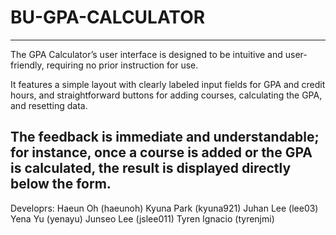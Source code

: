# BU-GPA-CALCULATOR
---
The GPA Calculator’s user interface is designed to be intuitive and user-friendly, requiring no prior instruction for use.


It features a simple layout with clearly labeled input fields for GPA and credit hours, and straightforward buttons for adding courses, calculating the GPA, and resetting data.


The feedback is immediate and understandable; for instance, once a course is added or the GPA is calculated, the result is displayed directly below the form.
---
Developrs:
Haeun Oh (haeunoh)
Kyuna Park (kyuna921)
Juhan Lee (lee03)
Yena Yu (yenayu)
Junseo Lee (jslee011)
Tyren Ignacio (tyrenjmi)

